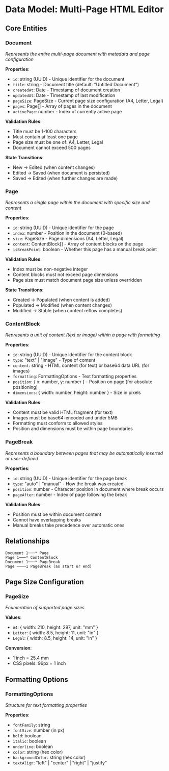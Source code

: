 # Data Model: Multi-Page HTML Editor

## Core Entities

### Document
*Represents the entire multi-page document with metadata and page configuration*

**Properties**:
- `id`: string (UUID) - Unique identifier for the document
- `title`: string - Document title (default: "Untitled Document")
- `createdAt`: Date - Timestamp of document creation
- `updatedAt`: Date - Timestamp of last modification
- `pageSize`: PageSize - Current page size configuration (A4, Letter, Legal)
- `pages`: Page[] - Array of pages in the document
- `activePage`: number - Index of currently active page

**Validation Rules**:
- Title must be 1-100 characters
- Must contain at least one page
- Page size must be one of: A4, Letter, Legal
- Document cannot exceed 500 pages

**State Transitions**:
- New → Edited (when content changes)
- Edited → Saved (when document is persisted)
- Saved → Edited (when further changes are made)

### Page
*Represents a single page within the document with specific size and content*

**Properties**:
- `id`: string (UUID) - Unique identifier for the page
- `index`: number - Position in the document (0-based)
- `size`: PageSize - Page dimensions (A4, Letter, Legal)
- `content`: ContentBlock[] - Array of content blocks on the page
- `isBreakPoint`: boolean - Whether this page has a manual break point

**Validation Rules**:
- Index must be non-negative integer
- Content blocks must not exceed page dimensions
- Page size must match document page size unless overridden

**State Transitions**:
- Created → Populated (when content is added)
- Populated → Modified (when content changes)
- Modified → Stable (when content reflow completes)

### ContentBlock
*Represents a unit of content (text or image) within a page with formatting*

**Properties**:
- `id`: string (UUID) - Unique identifier for the content block
- `type`: "text" | "image" - Type of content
- `content`: string - HTML content (for text) or base64 data URL (for images)
- `formatting`: FormattingOptions - Text formatting properties
- `position`: { x: number, y: number } - Position on page (for absolute positioning)
- `dimensions`: { width: number, height: number } - Size in pixels

**Validation Rules**:
- Content must be valid HTML fragment (for text)
- Images must be base64-encoded and under 5MB
- Formatting must conform to allowed styles
- Position and dimensions must be within page boundaries

### PageBreak
*Represents a boundary between pages that may be automatically inserted or user-defined*

**Properties**:
- `id`: string (UUID) - Unique identifier for the page break
- `type`: "auto" | "manual" - How the break was created
- `position`: number - Character position in document where break occurs
- `pageAfter`: number - Index of page following the break

**Validation Rules**:
- Position must be within document content
- Cannot have overlapping breaks
- Manual breaks take precedence over automatic ones

## Relationships

```
Document 1───* Page
Page 1───* ContentBlock
Document 1───* PageBreak
Page ────1 PageBreak (as start or end)
```

## Page Size Configuration

### PageSize
*Enumeration of supported page sizes*

**Values**:
- `A4`: { width: 210, height: 297, unit: "mm" }
- `Letter`: { width: 8.5, height: 11, unit: "in" }
- `Legal`: { width: 8.5, height: 14, unit: "in" }

**Conversion**:
- 1 inch = 25.4 mm
- CSS pixels: 96px = 1 inch

## Formatting Options

### FormattingOptions
*Structure for text formatting properties*

**Properties**:
- `fontFamily`: string
- `fontSize`: number (in px)
- `bold`: boolean
- `italic`: boolean
- `underline`: boolean
- `color`: string (hex color)
- `backgroundColor`: string (hex color)
- `textAlign`: "left" | "center" | "right" | "justify"